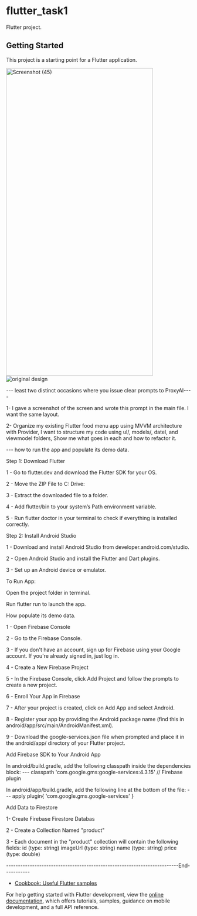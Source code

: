# flutter_task1

Flutter project.

## Getting Started

This project is a starting point for a Flutter application.




<img width="400" height="837" alt="Screenshot (45)" src="https://github.com/user-attachments/assets/139137b4-2250-443f-8fd5-1ff556cd3ba3" /> ![original design](https://github.com/user-attachments/assets/b6ed11fa-e0d2-4436-be48-6f9bc9b58c42)             









--- least two distinct occasions where you issue clear prompts to ProxyAI----

1- I gave a screenshot of the screen and wrote this prompt in the main file.
I want the same layout.


2- Organize my existing Flutter food menu app using MVVM architecture with Provider,
I want to structure my code using ul/, models/, datel, and viewmodel folders,
Show me what goes in each and how to refactor it.

---  how to run the app and populate its demo data.

Step 1: Download Flutter

1 - Go to flutter.dev and download the Flutter SDK for your OS.

2 - Move the ZIP File to C: Drive:

3 - Extract the downloaded file to a folder.

4 - Add flutter/bin to your system’s Path environment variable.

5 - Run flutter doctor in your terminal to check if everything is installed correctly.

Step 2: Install Android Studio

1 - Download and install Android Studio from developer.android.com/studio.

2 - Open Android Studio and install the Flutter and Dart plugins.

3 - Set up an Android device or emulator.

To Run App:

Open the project folder in terminal.

Run flutter run to launch the app.


How populate its demo data.

1 - Open Firebase Console

2 - Go to the Firebase Console.

3 - If you don't have an account, sign up
    for Firebase using your Google account. 
    If you're already signed in, just log in.

4 - Create a New Firebase Project

5 - In the Firebase Console, click Add Project and
    follow the prompts to create a new project.

6 - Enroll Your App in Firebase

7 - After your project is created, click on Add App and select Android.

8 - Register your app by providing the Android package name (find this in android/app/src/main/AndroidManifest.xml).

9 - Download the google-services.json file when prompted and place it in the android/app/ directory of your Flutter project.

Add Firebase SDK to Your Android App

In android/build.gradle, add the following classpath inside the dependencies block:
 --- classpath 'com.google.gms:google-services:4.3.15'  // Firebase plugin

In android/app/build.gradle, add the following line at the bottom of the file:
 --- apply plugin{ 'com.google.gms.google-services' }

Add Data to Firestore 

1- Create Firebase Firestore Databas 

2 - Create a Collection Named "product"

3 - Each document in the "product" collection will contain the following fields:
    id (type: string)
    imageUrl (type: string)
    name (type: string)
    price (type: double)

-------------------------------------------------------------------------End-----------





- [Cookbook: Useful Flutter samples](https://docs.flutter.dev/cookbook)

For help getting started with Flutter development, view the
[online documentation](https://docs.flutter.dev/), which offers tutorials,
samples, guidance on mobile development, and a full API reference.
